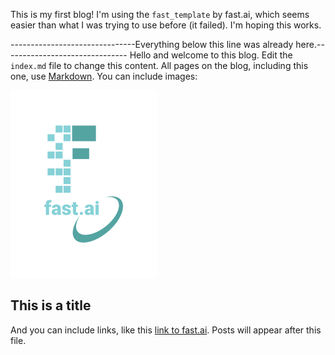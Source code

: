 This is my first blog! I'm using the `fast_template` by fast.ai, which seems easier than what I was trying to use before (it failed). I'm hoping this works.

-------------------------------Everything below this line was already here.-------------------------------
Hello and welcome to this blog. Edit the `index.md` file to change this content. All pages on the blog, including this one, use [Markdown](https://guides.github.com/features/mastering-markdown/). You can include images:

![Image of fast.ai logo](images/logo.png)

## This is a title

And you can include links, like this [link to fast.ai](https://www.fast.ai). Posts will appear after this file. 

